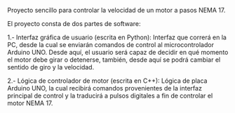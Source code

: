 Proyecto sencillo para controlar la velocidad de un motor a pasos NEMA 17.

El proyecto consta de dos partes de software:

1.- Interfaz gráfica de usuario (escrita en Python): Interfaz que correrá en la PC, desde la cual se enviarán comandos de control al microcontrolador Arduino UNO. Desde aquí, el usuario será capaz de decidir en qué momento el motor debe girar o detenerse, también, desde aquí se podrá cambiar el sentido de giro y la velocidad.

2.- Lógica de controlador de motor (escrita en C++): Lógica de placa Arduino UNO, la cual recibirá comandos provenientes de la interfaz principal de control y la traducirá a pulsos digitales a fin de controlar el motor NEMA 17.